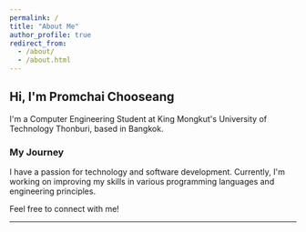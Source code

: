 ```yaml
---
permalink: /
title: "About Me"
author_profile: true
redirect_from: 
  - /about/
  - /about.html
---
```


## Hi, I'm Promchai Chooseang
I'm a Computer Engineering Student at King Mongkut's University of Technology Thonburi, based in Bangkok.

### My Journey
I have a passion for technology and software development. Currently, I'm working on improving my skills in various programming languages and engineering principles.

Feel free to connect with me!

---